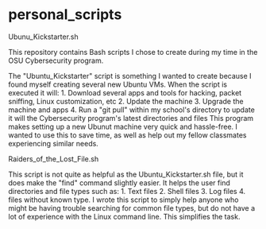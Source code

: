 # personal_scripts

Ubunu_Kickstarter.sh

This repository contains Bash scripts I chose to create during my time in the OSU Cybersecurity program.

The "Ubuntu_Kickstarter" script is something I wanted to create because I found myself creating several new Ubuntu VMs. When the script is executed it will:
      1. Download several apps and tools for hacking, packet sniffing, Linux customization, etc
      2. Update the machine
      3. Upgrade the machine and apps
      4. Run a "git pull" within my school's directory to update it will the Cybersecurity program's latest directories and files
This program makes setting up a new Ubunut machine very quick and hassle-free. I wanted to use this to save time, as well as help out my fellow classmates experiencing similar needs.







Raiders_of_the_Lost_File.sh

This script is not quite as helpful as the Ubuntu_Kickstarter.sh file, but it does make the "find" command slightly easier. It helps the user find directories and file types such as:
      1. Text files
      2. Shell files
      3. Log files
      4. files without known type. 
I wrote this script to simply help anyone who might be having trouble searching for common file types, but do not have a lot of experience with the Linux command line. This simplifies the task.
